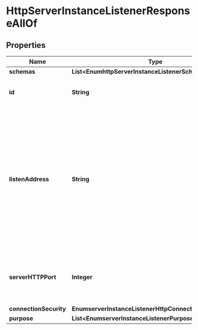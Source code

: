 

# HttpServerInstanceListenerResponseAllOf


## Properties

| Name | Type | Description | Notes |
|------------ | ------------- | ------------- | -------------|
|**schemas** | **List&lt;EnumhttpServerInstanceListenerSchemaUrn&gt;** |  |  [optional] |
|**id** | **String** | Name of the Server Instance Listener |  [optional] |
|**listenAddress** | **String** | If the server is listening on a particular address different from the hostname, then this property may be used to specify the address on which to listen for connections from HTTP clients. |  [optional] |
|**serverHTTPPort** | **Integer** | The TCP port number on which the HTTP server is listening. |  [optional] |
|**connectionSecurity** | **EnumserverInstanceListenerHttpConnectionSecurityProp** |  |  [optional] |
|**purpose** | **List&lt;EnumserverInstanceListenerPurposeProp&gt;** |  |  [optional] |



